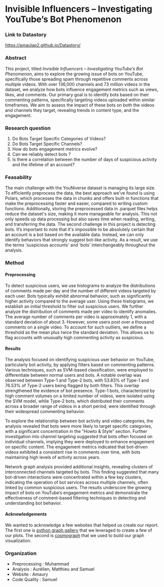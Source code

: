 # Invisible Influencers – Investigating YouTube’s Bot Phenomenon 

### Link to Datastory
https://amaulap2.github.io/Datastory/

### Abstract

This project, titled *Invisible Influencers – Investigating YouTube’s Bot Phenomenon*, aims to explore the growing issue of bots on YouTube, specifically those spreading spam through repetitive comments across multiple videos. With over 136,000 channels and 73 million videos in the dataset, we analyze how bots influence engagement metrics such as views, likes, and comments. Our primary goal is to identify bots based on their commenting patterns, specifically targeting videos uploaded within similar timeframes. We aim to assess the impact of these bots on both the videos and channels they target, revealing trends in content type, and the engagement. 

### Research question
1. Do Bots Target Specific Categories of Videos?
2. Do Bots Target Specific Channels?
3. How do bots engagement metrics evolve?
4. Can we reliably detect bots ?
5. Is there a correlation between the number of days of suspicious activity and the lifetime of an account?

### Feasability

The main challenge with the YouNiverse dataset is managing its large size. To efficiently preprocess the data, the best approach we've found is using Polars, which processes the data in chunks and offers built-in functions that make the preprocessing faster and easier, compared to writing custom functions. Additionally, storing the preprocessed data in .parquet files helps reduce the dataset's size, making it more manageable for analysis. This not only speeds up data processing but also saves time when reading, writing, and transferring the data.
The second challenge in this project is detecting bots. It’s important to note that it's impossible to be absolutely certain that an account is a bot based on the available data. Instead, we can only identify behaviors that strongly suggest bot-like activity. As a result, we use the terms 'suspicious accounts' and 'bots' interchangeably throughout the analysis.

### Method
#### Preprocessing
To detect suspicious users, we use histograms to analyze the distributions of comments made per day and the number of different videos targeted by each user. Bots typically exhibit abnormal behavior, such as significantly higher activity compared to the average user. Using these histograms, we establish an initial threshold to filter out suspicious users.
We further analyze the distribution of comments made per video to identify anomalies. The average number of comments per video is approximately 1, with a standard deviation of about 3. However, some users post over a thousand comments on a single video. To account for such outliers, we define a threshold as the mean plus twice the standard deviation. This allows us to flag accounts with unusually high commenting activity as suspicious.
#### Results
The analysis focused on identifying suspicious user behavior on YouTube, particularly bot activity, by applying filters based on commenting patterns. Various techniques, such as SVM-based classification, were employed to differentiate between normal users and bots. A notable overlap was observed between Type-1 and Type-2 bots, with 53.83% of Type-1 and 76.53% of Type-2 users being flagged by both filters. This overlap strengthened the evidence of bot presence. Type-1 bots, characterized by high comment volumes on a limited number of videos, were isolated using the SVM model, while Type-2 bots, which distributed their comments across a broader range of videos in a short period, were identified through their widespread commenting behavior.

To explore the relationship between bot activity and video categories, the analysis revealed that bots were more likely to target specific categories, with a significant concentration in the "Howto & Style" section. Further investigation into channel targeting suggested that bots often focused on individual channels, implying they were deployed to enhance engagement on specific content. The engagement metrics indicated that bot-driven videos exhibited a consistent rise in comments over time, with bots maintaining high levels of activity across years.

Network graph analysis provided additional insights, revealing clusters of interconnected channels targeted by bots. This finding suggested that many bot-driven interactions were concentrated within a few key clusters, indicating the operation of bot services across multiple channels, often linked by common suspicious users. The results underscore the growing impact of bots on YouTube’s engagement metrics and demonstrate the effectiveness of comment-based filtering techniques in detecting and understanding bot behavior.
#### Acknowledgements
We wanted to acknowledge a few websites that helped us create our report. The first one is [python graph gallery](https://python-graph-gallery.com/) that we leveraged to create a few of our plots. The second is [cosmograph](https://cosmograph.app/) that we used to build our graph visualization.

### Organization

- Preprocessing : Muhammad
- Analysis : Aurélien, Matthieu and Samuel
- Website : Amaury
- Code Quality : Samuel
